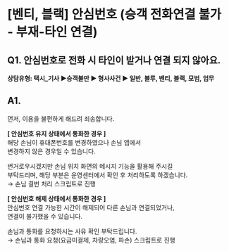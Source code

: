 # [벤티, 블랙] 안심번호 (승객 전화연결 불가 - 부재-타인 연결)

**Q1. 안심번호로 전화 시 타인이 받거나 연결 되지 않아요.**
-------------------------------------

**상담유형: 택시\_기사 ▶승객불만 ▶ 형사사건 ▶ 일반, 블루, 벤티, 블랙, 모범, 업무**

**A1.**
-------

먼저, 이용을 불편하게 해드려 죄송합니다.

**[ 안심번호 유지 상태에서 통화한 경우 ]**  
해당 손님이 휴대폰번호를 변경하였으나 손님 앱에서  
변경하지 않은 경우일 수 있습니다.

번거로우시겠지만 손님 위치 화면의 메시지 기능을 활용해 주시길  
부탁드리며, 해당 부분은 운영센터에서 확인 후 처리하도록 하겠습니다.  
→ 손님 결번 처리 스크립트로 진행

**[ 안심번호 해제 상태에서 통화한 경우 ]**  
안심번호 연결 가능한 시간이 해제되어 다른 손님과 연결되었거나,  
연결이 불가했을 수 있습니다.

손님과 통화를 요청하시는 사유 확인 부탁드립니다.  
→ 손님과 통화 요청(요금미결제, 차량오염, 파손) 스크립트로 진행